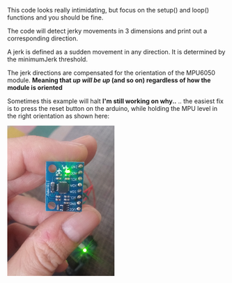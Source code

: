 This code looks really intimidating, but focus on the setup() and loop() functions and you should be fine.

The code will detect jerky movements in 3 dimensions and print out a corresponding direction.

A jerk is defined as a sudden movement in any direction. It is determined by the minimumJerk threshold.

The jerk directions are compensated for the orientation of the MPU6050 module. **Meaning that _up will be up_ (and so on) regardless of how the module is oriented**

Sometimes this example will halt **I'm still working on why..** .. the easiest fix is to press the reset button on the arduino, while holding the MPU level in the right orientation as shown here:

![JERK!](jerkReset.jpg "jerkReset")
